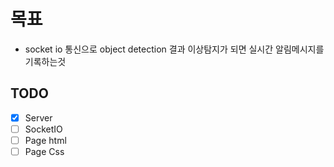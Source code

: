 # 목표

- socket io 통신으로 object detection 결과 이상탐지가 되면 실시간 알림메시지를 기록하는것

## TODO

- [x] Server
- [ ] SocketIO
- [ ] Page html
- [ ] Page Css

